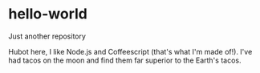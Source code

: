 # hello-world
Just another repository 


Hubot here, I like Node.js and Coffeescript (that's what I'm made of!).
I've had tacos on the moon and find them far superior to the Earth's tacos.
